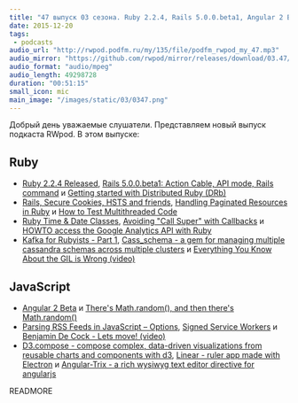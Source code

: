```yaml
---
title: "47 выпуск 03 сезона. Ruby 2.2.4, Rails 5.0.0.beta1, Angular 2 Beta, Cass_schema, Math.random(), Linear и прочее"
date: 2015-12-20
tags:
 - podcasts
audio_url: "http://rwpod.podfm.ru/my/135/file/podfm_rwpod_my_47.mp3"
audio_mirror: "https://github.com/rwpod/mirror/releases/download/03.47/0347.mp3"
audio_format: "audio/mpeg"
audio_length: 49298728
duration: "00:51:15"
small_icon: mic
main_image: "/images/static/03/0347.png"
---
```


Добрый день уважаемые слушатели. Представляем новый выпуск подкаста RWpod. В этом выпуске:

## Ruby

 - [Ruby 2.2.4 Released](https://www.ruby-lang.org/en/news/2015/12/16/ruby-2-2-4-released/), [Rails 5.0.0.beta1: Action Cable, API mode, Rails command](http://weblog.rubyonrails.org/2015/12/18/Rails-5-0-beta1/) и [Getting started with Distributed Ruby (DRb)](http://nithinbekal.com/posts/distributed-ruby/)
 - [Rails, Secure Cookies, HSTS and friends](http://eftimov.net/rails-tls-hsts-cookies/), [Handling Paginated Resources in Ruby](https://rossta.net/blog/paginated-resources-in-ruby.html) и [How to Test Multithreaded Code](http://www.mikeperham.com/2015/12/14/how-to-test-multithreaded-code/)
 - [Ruby Time & Date Classes](http://www.blackbytes.info/2015/12/ruby-time/), [Avoiding "Call Super" with Callbacks](http://weblog.jamisbuck.org/2015/12/19/avoiding-call-super-with-callbacks.html) и [HOWTO access the Google Analytics API with Ruby](http://readysteadycode.com/howto-access-the-google-analytics-api-with-ruby)
 - [Kafka for Rubyists - Part 1](http://www.markphelps.me/2015/12/14/kafka-for-rubyists.html), [Cass_schema - a gem for managing multiple cassandra schemas across multiple clusters](https://github.com/datto/cass_schema) и [Everything You Know About the GIL is Wrong (video)](https://www.youtube.com/watch?v=dP4U1yI1WZ0)

## JavaScript

 - [Angular 2 Beta](http://angularjs.blogspot.com/2015/12/angular-2-beta.html) и [There's Math.random(), and then there's Math.random()](http://v8project.blogspot.com/2015/12/theres-mathrandom-and-then-theres.html)
 - [Parsing RSS Feeds in JavaScript – Options](http://www.raymondcamden.com/2015/12/08/parsing-rss-feeds-in-javascript-options), [Signed Service Workers](https://github.com/qgustavor/signed-service-workers) и [Benjamin De Cock - Lets move! (video)](https://www.youtube.com/watch?v=J6wUmQDQBkw)
 - [D3.compose - compose complex, data-driven visualizations from reusable charts and components with d3](http://csnw.github.io/d3.compose/), [Linear - ruler app made with Electron](http://mikaa123.github.io/linear-website/) и [Angular-Trix - a rich wysiwyg text editor directive for angularjs](http://sachinchoolur.github.io/angular-trix/)

READMORE

